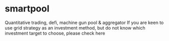 # smartpool
Quantitative trading, defi, machine gun pool &amp; aggregator If you are keen to use grid strategy as an investment method, but do not know which investment target to choose, please check here
